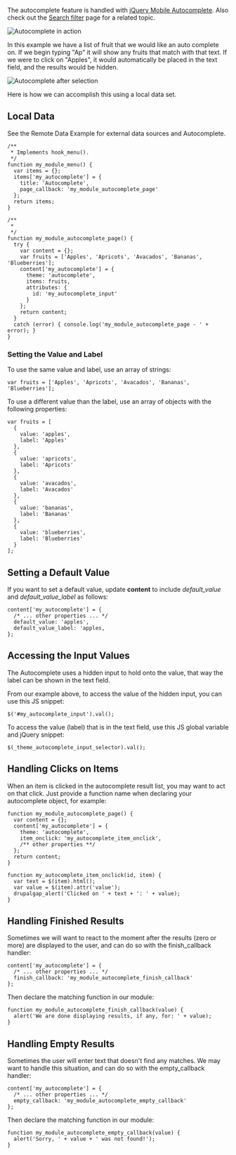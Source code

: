 The autocomplete feature is handled with [jQuery Mobile Autocomplete](http://demos.jquerymobile.com/1.4.2/listview-autocomplete/). Also check out the [Search filter](../../Views/Displaying_a_View/Views_Render_Array/Search_Filter) page for a related topic.

![Autocomplete in action](http://drupalgap.org/sites/default/files/autocomplete.png)

In this example we have a list of fruit that we would like an auto complete on. If we begin typing "Ap" it will show any fruits that match with that text. If we were to click on "Apples", it would automatically be placed in the text field, and the results would be hidden.

![Autocomplete after selection](http://drupalgap.org/sites/default/files/autcomplete-value.png)

Here is how we can accomplish this using a local data set.

## Local Data

See the Remote Data Example for external data sources and Autocomplete.

```
/**
 * Implements hook_menu().
 */
function my_module_menu() {
  var items = {};
  items['my_autocomplete'] = {
    title: 'Autocomplete',
    page_callback: 'my_module_autocomplete_page'
  };
  return items;
}

/**
 *
 */
function my_module_autocomplete_page() {
  try {
    var content = {};
    var fruits = ['Apples', 'Apricots', 'Avacados', 'Bananas', 'Blueberries'];
    content['my_autocomplete'] = {
      theme: 'autocomplete',
      items: fruits,
      attributes: {
        id: 'my_autocomplete_input'
      }
    };
    return content;
  }
  catch (error) { console.log('my_module_autocomplete_page - ' + error); }
}
```

### Setting the Value and Label

To use the same value and label, use an array of strings:

```
var fruits = ['Apples', 'Apricots', 'Avacados', 'Bananas', 'Blueberries'];
```

To use a different value than the label, use an array of objects with the following properties:

```
var fruits = [
  {
    value: 'apples',
    label: 'Apples'
  },
  {
    value: 'apricots',
    label: 'Apricots'
  },
  {
    value: 'avacados',
    label: 'Avacados'
  },
  {
    value: 'bananas',
    label: 'Bananas'
  },
  {
    value: 'blueberries',
    label: 'Blueberries'
  }
];
```

## Setting a Default Value

If you want to set a default value, update __content__ to include _default_value_ and _default_value_label_ as follows:

    content['my_autocomplete'] = {
      /* ... other properties ... */
      default_value: 'apples',
      default_value_label: 'apples,
    };

## Accessing the Input Values

The Autocomplete uses a hidden input to hold onto the value, that way the label can be shown in the text field.

From our example above, to access the value of the hidden input, you can use this JS snippet:

`$('#my_autocomplete_input').val();`

To access the value (label) that is in the text field, use this JS global variable and jQuery snippet:

`$(_theme_autocomplete_input_selector).val();`

## Handling Clicks on Items

When an item is clicked in the autocomplete result list, you may want to act on that click. Just provide a function name when declaring your autocomplete object, for example:

```
function my_module_autocomplete_page() {
  var content = {};
  content['my_autocomplete'] = {
    theme: 'autocomplete',
    item_onclick: 'my_autocomplete_item_onclick',
    /** other properties **/
  };
  return content;
}

function my_autocomplete_item_onclick(id, item) {
  var text = $(item).html();
  var value = $(item).attr('value');
  drupalgap_alert('Clicked on ' + text + ': ' + value);
}
```

## Handling Finished Results

Sometimes we will want to react to the moment after the results (zero or more) are displayed to the user, and can do so with the finish_callback handler:

```
content['my_autocomplete'] = {
  /* ... other properties ... */
  finish_callback: 'my_module_autocomplete_finish_callback'
};
```

Then declare the matching function in our module:

```
function my_module_autocomplete_finish_callback(value) {
  alert('We are done displaying results, if any, for: ' + value);
}
```

## Handling Empty Results

Sometimes the user will enter text that doesn't find any matches. We may want to handle this situation, and can do so with the empty_callback handler:

```
content['my_autocomplete'] = {
  /* ... other properties ... */
  empty_callback: 'my_module_autocomplete_empty_callback'
};
```

Then declare the matching function in our module:

```
function my_module_autocomplete_empty_callback(value) {
  alert('Sorry, ' + value + ' was not found!');
}
```

